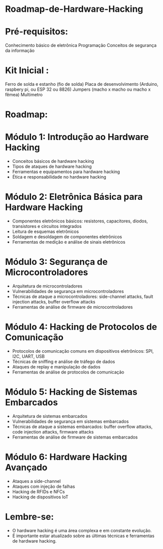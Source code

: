 # Roadmap-de-Hardware-Hacking

# Pré-requisitos: 
Conhecimento básico de eletrônica
Programação
Conceitos de segurança da informação

# Kit Inicial :
Ferro de solda e estanho (fio de solda)
Placa de desenvolvimento (Arduino, raspbery pi, ou ESP 32 ou 8826)
Jumpers (macho x macho ou macho x fêmea)
Multimetro 

# Roadmap:

# Módulo 1: Introdução ao Hardware Hacking

 * Conceitos básicos de hardware hacking
 * Tipos de ataques de hardware hacking
 * Ferramentas e equipamentos para hardware hacking
 * Ética e responsabilidade no hardware hacking

# Módulo 2: Eletrônica Básica para Hardware Hacking

 * Componentes eletrônicos básicos: resistores, capacitores, diodos, transistores e circuitos integrados
 * Leitura de esquemas eletrônicos
 * Soldagem e desoldagem de componentes eletrônicos
 * Ferramentas de medição e análise de sinais eletrônicos

# Módulo 3: Segurança de Microcontroladores

 * Arquitetura de microcontroladores
 * Vulnerabilidades de segurança em microcontroladores
 * Técnicas de ataque a microcontroladores: side-channel attacks, fault injection attacks, buffer overflow attacks
 * Ferramentas de análise de firmware de microcontroladores

# Módulo 4: Hacking de Protocolos de Comunicação

 * Protocolos de comunicação comuns em dispositivos eletrônicos: SPI, I2C, UART, USB
 * Técnicas de sniffing e análise de tráfego de dados
 * Ataques de replay e manipulação de dados
 * Ferramentas de análise de protocolos de comunicação

# Módulo 5: Hacking de Sistemas Embarcados

 * Arquitetura de sistemas embarcados
 * Vulnerabilidades de segurança em sistemas embarcados
 * Técnicas de ataque a sistemas embarcados: buffer overflow attacks, code injection attacks, firmware attacks
 * Ferramentas de análise de firmware de sistemas embarcados

# Módulo 6: Hardware Hacking Avançado
 
 * Ataques a side-channel
 * Ataques com injeção de falhas
 * Hacking de RFIDs e NFCs
 * Hacking de dispositivos IoT

# Lembre-se:
 * O hardware hacking é uma área complexa e em constante evolução.
 * É importante estar atualizado sobre as últimas técnicas e ferramentas de hardware hacking.


